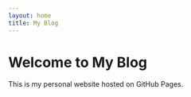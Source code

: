```yaml
---
layout: home
title: My Blog
---
```



<!DOCTYPE html>
<html>
<head>
    <title>My Blog</title>
</head>
<body>
    <h1>Welcome to My Blog</h1>
    <p>This is my personal website hosted on GitHub Pages.</p>
</body>
</html>
